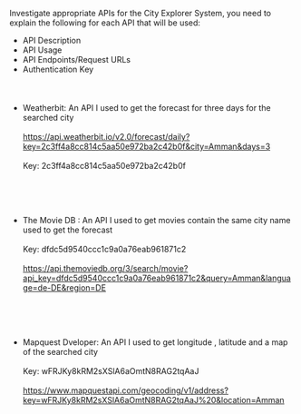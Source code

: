 Investigate appropriate APIs for the City Explorer System, you need to explain the following for each API that will be used:
-	API Description
-	API Usage
-	API Endpoints/Request URLs
-	Authentication Key
<br> <br><br><br>
- Weatherbit: An API I used to get the forecast for three days for the searched city
<br><br>
https://api.weatherbit.io/v2.0/forecast/daily?key=2c3ff4a8cc814c5aa50e972ba2c42b0f&city=Amman&days=3 
<br><br>
Key: 2c3ff4a8cc814c5aa50e972ba2c42b0f

<br><br><br>
- The Movie DB :  An API  I used to get movies contain the same city name used to get the forecast
<br><br>
Key: dfdc5d9540ccc1c9a0a76eab961871c2
<br><br>
https://api.themoviedb.org/3/search/movie?api_key=dfdc5d9540ccc1c9a0a76eab961871c2&query=Amman&language=de-DE&region=DE 

<br><br><br>
- Mapquest Dveloper: An API  I used to get longitude , latitude and a map of the searched city
<br><br>
Key: wFRJKy8kRM2sXSlA6aOmtN8RAG2tqAaJ
<br><br>
https://www.mapquestapi.com/geocoding/v1/address?key=wFRJKy8kRM2sXSlA6aOmtN8RAG2tqAaJ%20&location=Amman 

